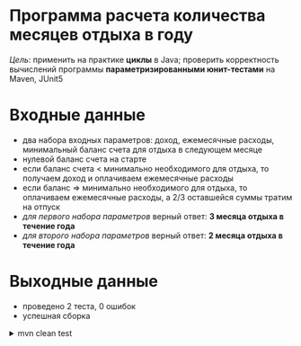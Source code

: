 # Программа расчета количества месяцев отдыха в году
_Цель_: применить на практике **циклы** в Java; проверить корректность вычислений программы **параметризированными юнит-тестами** на Maven, JUnit5

# Входные данные

* два набора входных параметров: доход, ежемесячные расходы, минимальный баланс счета для отдыха в следующем месяце
* нулевой баланс счета на старте
* если баланс счета < минимально необходимого для отдыха, то получаем доход и оплачиваем ежемесячные расходы
* если баланс => минимально необходимого для отдыха, то оплачиваем ежемесячные расходы, а 2/3 оставшейся суммы тратим на отпуск
* _для первого набора параметров_ верный ответ: **3 месяца отдыха в течение года**
* _для второго набора параметров_ верный ответ: **2 месяца отдыха в течение года**


# Выходные данные

* проведено 2 теста, 0 ошибок
* успешная сборка

<details>
<summary>mvn clean test</summary>

![img.png](img.png)

</details>




